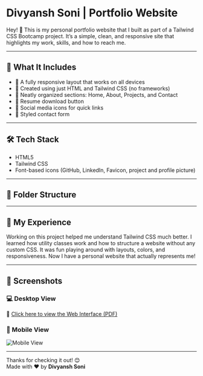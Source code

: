 # Divyansh Soni | Portfolio Website

Hey! 👋 This is my personal portfolio website that I built as part of a Tailwind CSS Bootcamp project. It’s a simple, clean, and responsive site that highlights my work, skills, and how to reach me.

---

## 🚀 What It Includes

- 🔹 A fully responsive layout that works on all devices
- 🔹 Created using just HTML and Tailwind CSS (no frameworks)
- 🔹 Neatly organized sections: Home, About, Projects, and Contact
- 🔹 Resume download button
- 🔹 Social media icons for quick links
- 🔹 Styled contact form 

---

## 🛠️ Tech Stack

- HTML5
- Tailwind CSS 
- Font-based icons (GitHub, LinkedIn, Favicon, project and profile picture)

---

## 📁 Folder Structure

---

## 💬 My Experience

Working on this project helped me understand Tailwind CSS much better. I learned how utility classes work and how to structure a website without any custom CSS. It was fun playing around with layouts, colors, and responsiveness. Now I have a personal website that actually represents me!

---

## 📸 Screenshots

### 💻 Desktop View  
📄 [Click here to view the Web Interface (PDF)](images/web_interface.pdf)

### 📱 Mobile View  
![Mobile View](images/screenshot-mobile.png)

---

Thanks for checking it out! 😊  
Made with ❤️ by **Divyansh Soni**

